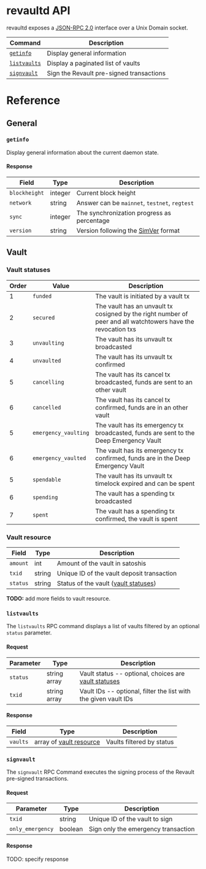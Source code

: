 # revaultd API

revaultd exposes a [JSON-RPC 2.0](https://www.jsonrpc.org/specification)
interface over a Unix Domain socket.

| Command                     | Description                               |
| --------------------------- | ----------------------------------------- |
| [`getinfo`](#getinfo)       | Display general information               |
| [`listvaults`](#listvaults) | Display a paginated list of vaults        |
| [`signvault`](#signvault)   | Sign the Revault pre-signed transactions  |

# Reference

## General

### `getinfo`

Display general information about the current daemon state.

#### Response

| Field         | Type    | Description                                                     |
| ------------- | ------- | --------------------------------------------------------------- |
| `blockheight` | integer | Current block height                                            |
| `network`     | string  | Answer can be `mainnet`, `testnet`, `regtest`                   |
| `sync`        | integer | The synchronization progress as percentage                      |
| `version`     | string  | Version following the [SimVer](http://www.simver.org/) format   |

## Vault

### Vault statuses

| Order | Value                | Description                                                                                                  |
| ----- | -------------------- | ------------------------------------------------------------------------------------------------------------ |
| 1     | `funded`             | The vault is initiated by a vault tx                                                                         |
| 2     | `secured`            | The vault has an unvault tx cosigned by the right number of peer and all watchtowers have the revocation txs |
| 3     | `unvaulting`         | The vault has its unvault tx broadcasted                                                                     |
| 4     | `unvaulted`          | The vault has its unvault tx confirmed                                                                       |
| 5     | `cancelling`         | The vault has its cancel tx broadcasted, funds are sent to an other vault                                    |
| 6     | `cancelled`          | The vault has its cancel tx confirmed, funds are in an other vault                                           |
| 5     | `emergency_vaulting` | The vault has its emergency tx broadcasted, funds are sent to the Deep Emergency Vault                       |
| 6     | `emergency_vaulted`  | The vault has its emergency tx confirmed, funds are in the Deep Emergency Vault                              |
| 5     | `spendable`          | The vault has its unvault tx timelock expired and can be spent                                               |
| 6     | `spending`           | The vault has a spending tx broadcasted                                                                      |
| 7     | `spent`              | The vault has a spending tx confirmed, the vault is spent                                                    |

### Vault resource

| Field    | Type   | Description                                             |
| -------- | ------ | ------------------------------------------------------- |
| `amount` | int    | Amount of the vault in satoshis                         |
| `txid`   | string | Unique ID of the vault deposit transaction              |
| `status` | string | Status of the vault ([vault statuses](#vault-statuses)) |

**TODO:** add more fields to vault resource.

### `listvaults`

The `listvaults` RPC command displays a list of vaults
filtered by an optional `status` parameter.

#### Request

| Parameter | Type         | Description                                                                                     |
| --------- | ------------ | ----------------------------------------------------------------------------------------------- |
| `status`  | string array | Vault status -- optional, choices are [vault statuses](#vault-statuses)                         |
| `txid`    | string array | Vault IDs -- optional, filter the list with the given vault IDs                                 |

#### Response

| Field         | Type                                       | Description               |
| ------------- | ------------------------------------------ | ------------------------- |
| `vaults`      | array of [vault resource](#vault-resource) | Vaults filtered by status |

### `signvault`

The `signvault` RPC Command executes the signing process of the Revault
pre-signed transactions.

#### Request

| Parameter        | Type    | Description                         |
| ---------------- | ------- | ----------------------------------- |
| `txid`           | string  | Unique ID of the vault to sign      |
| `only_emergency` | boolean | Sign only the emergency transaction |

#### Response

TODO: specify response
